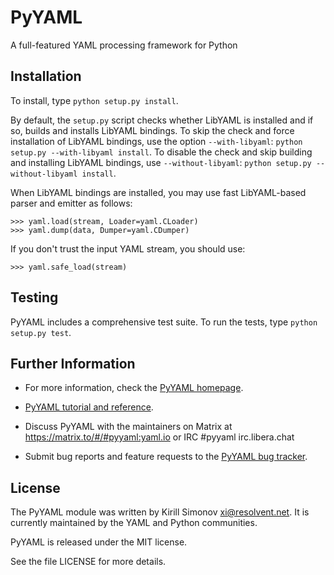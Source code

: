 PyYAML
======

A full-featured YAML processing framework for Python

## Installation

To install, type `python setup.py install`.

By default, the `setup.py` script checks whether LibYAML is installed and if
so, builds and installs LibYAML bindings.
To skip the check and force installation of LibYAML bindings, use the option
`--with-libyaml`: `python setup.py --with-libyaml install`.
To disable the check and skip building and installing LibYAML bindings, use
`--without-libyaml`: `python setup.py --without-libyaml install`.

When LibYAML bindings are installed, you may use fast LibYAML-based parser and
emitter as follows:

    >>> yaml.load(stream, Loader=yaml.CLoader)
    >>> yaml.dump(data, Dumper=yaml.CDumper)

If you don't trust the input YAML stream, you should use:

    >>> yaml.safe_load(stream)

## Testing

PyYAML includes a comprehensive test suite.
To run the tests, type `python setup.py test`.

## Further Information

* For more information, check the
  [PyYAML homepage](https://github.com/yaml/pyyaml).

* [PyYAML tutorial and reference](https://pyyaml.org/wiki/PyYAMLDocumentation).

* Discuss PyYAML with the maintainers on
  Matrix at https://matrix.to/#/#pyyaml:yaml.io or
  IRC #pyyaml irc.libera.chat

* Submit bug reports and feature requests to the
  [PyYAML bug tracker](https://github.com/yaml/pyyaml/issues).

## License

The PyYAML module was written by Kirill Simonov <xi@resolvent.net>.
It is currently maintained by the YAML and Python communities.

PyYAML is released under the MIT license.

See the file LICENSE for more details.
